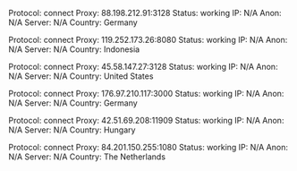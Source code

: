 Protocol: connect
Proxy: 88.198.212.91:3128
Status: working
IP: N/A
Anon: N/A
Server: N/A
Country: Germany

Protocol: connect
Proxy: 119.252.173.26:8080
Status: working
IP: N/A
Anon: N/A
Server: N/A
Country: Indonesia

Protocol: connect
Proxy: 45.58.147.27:3128
Status: working
IP: N/A
Anon: N/A
Server: N/A
Country: United States

Protocol: connect
Proxy: 176.97.210.117:3000
Status: working
IP: N/A
Anon: N/A
Server: N/A
Country: Germany

Protocol: connect
Proxy: 42.51.69.208:11909
Status: working
IP: N/A
Anon: N/A
Server: N/A
Country: Hungary

Protocol: connect
Proxy: 84.201.150.255:1080
Status: working
IP: N/A
Anon: N/A
Server: N/A
Country: The Netherlands

